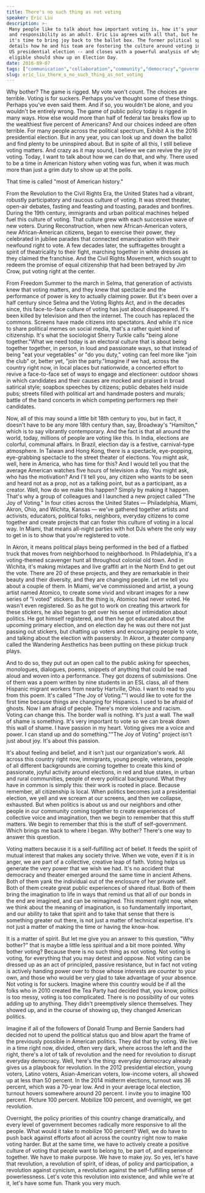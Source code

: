 ```yaml
---
title: There's no such thing as not voting
speaker: Eric Liu
description: >-
 Many people like to talk about how important voting is, how it's your civic duty
 and responsibility as an adult. Eric Liu agrees with all that, but he also thinks
 it's time to bring joy back to the ballot box. The former political speechwriter
 details how he and his team are fostering the culture around voting in the 2016
 US presidential election -- and closes with a powerful analysis of why anyone
 eligible should show up on Election Day.
date: 2016-09-07
tags: ["communication","collaboration","community","democracy","government","entertainment","history","identity","inequality","politics","performance-art","society","tednyc"]
slug: eric_liu_there_s_no_such_thing_as_not_voting
---
```


Why bother? The game is rigged. My vote won't count. The choices are terrible. Voting is
for suckers. Perhaps you've thought some of these things. Perhaps you've even said them.
And if so, you wouldn't be alone, and you wouldn't be entirely wrong. The game of public
policy today is rigged in many ways. How else would more than half of federal tax breaks
flow up to the wealthiest five percent of Americans? And our choices indeed are often
terrible. For many people across the political spectrum, Exhibit A is the 2016
presidential election. But in any year, you can look up and down the ballot and find
plenty to be uninspired about. But in spite of all this, I still believe voting matters.
And crazy as it may sound, I believe we can revive the joy of voting. Today, I want to
talk about how we can do that, and why. There used to be a time in American history when
voting was fun, when it was much more than just a grim duty to show up at the
polls.

That time is called "most of American history."

From the Revolution to the Civil Rights Era, the United States had a vibrant, robustly
participatory and raucous culture of voting. It was street theater, open-air debates,
fasting and feasting and toasting, parades and bonfires. During the 19th century,
immigrants and urban political machines helped fuel this culture of voting. That culture
grew with each successive wave of new voters. During Reconstruction, when new
African-American voters, new African-American citizens, began to exercise their power,
they celebrated in jubilee parades that connected emancipation with their newfound right
to vote. A few decades later, the suffragettes brought a spirit of theatricality to their
fight, marching together in white dresses as they claimed the franchise. And the Civil
Rights Movement, which sought to redeem the promise of equal citizenship that had been
betrayed by Jim Crow, put voting right at the center.

From Freedom Summer to the march in Selma, that generation of activists knew that voting
matters, and they knew that spectacle and the performance of power is key to actually
claiming power. But it's been over a half century since Selma and the Voting Rights Act,
and in the decades since, this face-to-face culture of voting has just about disappeared.
It's been killed by television and then the internet. The couch has replaced the commons.
Screens have made citizens into spectators. And while it's nice to share political memes
on social media, that's a rather quiet kind of citizenship. It's what the sociologist
Sherry Turkle calls "being alone together."What we need today is an electoral culture that
is about being together together, in person, in loud and passionate ways, so that instead
of being "eat your vegetables" or "do you duty," voting can feel more like "join the club"
or, better yet, "join the party."Imagine if we had, across the country right now, in local
places but nationwide, a concerted effort to revive a face-to-face set of ways to engage
and electioneer: outdoor shows in which candidates and their causes are mocked and praised
in broad satirical style; soapbox speeches by citizens; public debates held inside pubs;
streets filled with political art and handmade posters and murals; battle of the band
concerts in which competing performers rep their candidates.

Now, all of this may sound a little bit 18th century to you, but in fact, it doesn't have
to be any more 18th century than, say, Broadway's "Hamilton," which is to say vibrantly
contemporary. And the fact is that all around the world, today, millions of people are
voting like this. In India, elections are colorful, communal affairs. In Brazil, election
day is a festive, carnival-type atmosphere. In Taiwan and Hong Kong, there is a spectacle,
eye-popping, eye-grabbing spectacle to the street theater of elections. You might ask,
well, here in America, who has time for this? And I would tell you that the average
American watches five hours of television a day. You might ask, who has the motivation?
And I'll tell you, any citizen who wants to be seen and heard not as a prop, not as a
talking point, but as a participant, as a creator. Well, how do we make this happen? Simply
by making it happen. That's why a group of colleagues and I launched a new project called
"The Joy of Voting." In four cities across the United States — Philadelphia, Miami, Akron,
Ohio, and Wichita, Kansas — we've gathered together artists and activists, educators,
political folks, neighbors, everyday citizens to come together and create projects that
can foster this culture of voting in a local way. In Miami, that means all-night parties
with hot DJs where the only way to get in is to show that you're registered to
vote.

In Akron, it means political plays being performed in the bed of a flatbed truck that
moves from neighborhood to neighborhood. In Philadelphia, it's a voting-themed scavenger
hunt all throughout colonial old town. And in Wichita, it's making mixtapes and live
graffiti art in the North End to get out the vote. There are 20 of these projects, and
they are remarkable in their beauty and their diversity, and they are changing people. Let
me tell you about a couple of them. In Miami, we've commissioned and artist, a young artist
named Atomico, to create some vivid and vibrant images for a new series of "I voted"
stickers. But the thing is, Atomico had never voted. He wasn't even registered. So as he
got to work on creating this artwork for these stickers, he also began to get over his
sense of intimidation about politics. He got himself registered, and then he got educated
about the upcoming primary election, and on election day he was out there not just passing
out stickers, but chatting up voters and encouraging people to vote, and talking about the
election with passersby. In Akron, a theater company called the Wandering Aesthetics has
been putting on these pickup truck plays.

And to do so, they put out an open call to the public asking for speeches, monologues,
dialogues, poems, snippets of anything that could be read aloud and woven into a
performance. They got dozens of submissions. One of them was a poem written by nine
students in an ESL class, all of them Hispanic migrant workers from nearby Hartville,
Ohio. I want to read to you from this poem. It's called "The Joy of Voting.""I would like
to vote for the first time because things are changing for Hispanics. I used to be afraid
of ghosts. Now I am afraid of people. There's more violence and racism. Voting can change
this. The border wall is nothing. It's just a wall. The wall of shame is something. It's
very important to vote so we can break down this wall of shame. I have passion in my
heart. Voting gives me a voice and power. I can stand up and do something.""The Joy of
Voting" project isn't just about joy. It's about this passion.

It's about feeling and belief, and it isn't just our organization's work. All across this
country right now, immigrants, young people, veterans, people of all different backgrounds
are coming together to create this kind of passionate, joyful activity around elections,
in red and blue states, in urban and rural communities, people of every political
background. What they have in common is simply this: their work is rooted in place. Because
remember, all citizenship is local. When politics becomes just a presidential election, we
yell and we scream at our screens, and then we collapse, exhausted. But when politics is
about us and our neighbors and other people in our community coming together to create
experiences of collective voice and imagination, then we begin to remember that this stuff
matters. We begin to remember that this is the stuff of self-government. Which brings me
back to where I began. Why bother? There's one way to answer this question.

Voting matters because it is a self-fulfilling act of belief. It feeds the spirit of
mutual interest that makes any society thrive. When we vote, even if it is in anger, we
are part of a collective, creative leap of faith. Voting helps us generate the very power
that we wish we had. It's no accident that democracy and theater emerged around the same
time in ancient Athens. Both of them yank the individual out of the enclosure of her
private self. Both of them create great public experiences of shared ritual. Both of them
bring the imagination to life in ways that remind us that all of our bonds in the end are
imagined, and can be reimagined. This moment right now, when we think about the meaning of
imagination, is so fundamentally important, and our ability to take that spirit and to
take that sense that there is something greater out there, is not just a matter of
technical expertise. It's not just a matter of making the time or having the
know-how.

It is a matter of spirit. But let me give you an answer to this question, "Why bother?"
that is maybe a little less spiritual and a bit more pointed. Why bother voting? Because
there is no such thing as not voting. Not voting is voting, for everything that you may
detest and oppose. Not voting can be dressed up as an act of principled, passive
resistance, but in fact not voting is actively handing power over to those whose interests
are counter to your own, and those who would be very glad to take advantage of your
absence. Not voting is for suckers. Imagine where this country would be if all the folks
who in 2010 created the Tea Party had decided that, you know, politics is too messy,
voting is too complicated. There is no possibility of our votes adding up to anything.
They didn't preemptively silence themselves. They showed up, and in the course of showing
up, they changed American politics.

Imagine if all of the followers of Donald Trump and Bernie Sanders had decided not to
upend the political status quo and blow apart the frame of the previously possible in
American politics. They did that by voting. We live in a time right now, divided, often
very dark, where across the left and the right, there's a lot of talk of revolution and
the need for revolution to disrupt everyday democracy. Well, here's the thing: everyday
democracy already gives us a playbook for revolution. In the 2012 presidential election,
young voters, Latino voters, Asian-American voters, low-income voters, all showed up at
less than 50 percent. In the 2014 midterm elections, turnout was 36 percent, which was a
70-year low. And in your average local election, turnout hovers somewhere around 20
percent. I invite you to imagine 100 percent. Picture 100 percent. Mobilize 100 percent,
and overnight, we get revolution.

Overnight, the policy priorities of this country change dramatically, and every level of
government becomes radically more responsive to all the people. What would it take to
mobilize 100 percent? Well, we do have to push back against efforts afoot all across the
country right now to make voting harder. But at the same time, we have to actively create
a positive culture of voting that people want to belong to, be part of, and experience
together. We have to make purpose. We have to make joy. So yes, let's have that revolution,
a revolution of spirit, of ideas, of policy and participation, a revolution against
cynicism, a revolution against the self-fulfilling sense of powerlessness. Let's vote this
revolution into existence, and while we're at it, let's have some fun. Thank you very
much.

<!--
ad_duration=3.33
comment_count=76
event="TEDNYC"
external_start_time=0
has_talk_citation=1
intro_duration=11.82
is_subtitle_required="False"
is_talk_featured="True"
language="en"
language_swap="False"
native_language="en"
number_of_related_talks=6
number_of_speakers=1
number_of_subtitled_videos=24
number_of_tags=13
number_of_talk_download_languages=24
number_of_talk_more_resources=0
number_of_talk_recommendations=1
number_of_talks_take_actions=2
post_ad_duration=0.83
published_timestamp="2016-09-19 15:03:54"
recording_date="2016-09-07"
speaker_description="Civic evangelist, author"
speaker_is_published=1
speaker_name="Eric Liu"
talk_more_resources=[]
talk_name="There's no such thing as not voting"
talk_recommendations_blurb="Check out these resources on voting and the Joy of Voting project, curated by Eric Liu."
talks_tags=["communication","collaboration","community","democracy","government","entertainment","history","identity","inequality","politics","performance-art","society","tednyc"]
url_audio="https://download.ted.com/talks/EricLiu_2016S.mp3?apikey=acme-roadrunner"
url_photo_speaker="https://pe.tedcdn.com/images/ted/19b7be676df92de097575648d69e9bc0128fffc5_254x191.jpg"
url_photo_talk="https://s3.amazonaws.com/talkstar-photos/uploads/cebb3b64-496b-4f31-b6c0-35e741234615/EricLiu_2016S-embed.jpg"
url_webpage="https://www.ted.com/talks/eric_liu_there_s_no_such_thing_as_not_voting"
video_type_name="TED Stage Talk"
-->